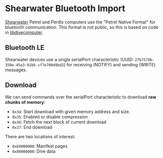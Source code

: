 # Shearwater Bluetooth Import
[Shearwater](https://www.shearwater.com/) Petrel and Perdix computers use the "Petrel Native Format" for bluetooth
communication. This format is not public, so this is based on code in [libdivecomputer](https://github.com/libdivecomputer/libdivecomputer/blob/master/src/shearwater_petrel.c).


## Bluetooth LE
Shearwater devices use a single serialPort characteristic (UUID: `27b7570b-359e-45a3-91bb-cf7e70049bd2`) for receiving (NOTIFY) and sending (WRITE) messages. 

## Download
We can send commands over the serialPort characteristic to download **raw chunks of memory**:
- `0x34`: Start download with given memory address and size.
- `0x35`: Enabled or disable compression
- `0x36`: Fetch the next block of current download
- `0x37`: End download

There are two locations of interest:
- `0xE0000000`: Manifest pages
- `0x80000000`: Dive data
